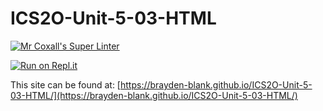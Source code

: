 # ICS2O-Unit-5-03-HTML

[![Mr Coxall's Super Linter](https://github.com/Brayden-Blank/ICS2O-Unit-5-01-HTML/actions/workflows/main.yml/badge.svg)](https://github.com/Brayden-Blank/ICS2O-Unit-5-01-HTML/actions/workflows/main.yml)

[![Run on Repl.it](https://repl.it/badge/github/<Brayden-Blank>/<ICS2O-Unit-5-03-HTML>)](https://repl.it/github/<Brayden-Blank>/<ICS2O-Unit-5-03-HTML>)

This site can be found at: [https://brayden-blank.github.io/ICS2O-Unit-5-03-HTML/](https://brayden-blank.github.io/ICS2O-Unit-5-03-HTML/)
